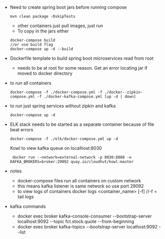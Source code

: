* Need to create spring boot jars before running compose
  ```
  mvn clean package -DskipTests
  ```
  * other containers just pull images, just run
  * To copy in the jars either  
  ```
  docker-compose build
  //or use build flag
  docker-compose up -d --build
  ```
* Dockerfile template to build spring boot microservices read from root
  * needs to be at root for some reason. Get an error locating jar if moved to docker directory
* to run all containers
  ``` 
  docker-compose -f ./docker-compose.yml -f ./docker--zipkin-compose.yml -f ./docker-kafka-compose.yml [up -d | down]
  ```
* to run just spring services without zipkin and kafka
  ```
  docker-compose up -d
  ```
* ELK stack needs to be started as a separate container because of file beat errors
  ```
  docker-compose -f ./elk/docker-compose.yml up -d
  ```
  Kowl to view kafka queue on localhost:8030
  ```
   docker run --network=external-network -p 8030:8080 -e KAFKA_BROKERS=broker:29092 quay.io/cloudhut/kowl:master
  ```














* notes
  * docker-compose files run all containers on custom network
  * this means kafka listener is same network so use port 29092
  * to view logs of containers docker logs <container_name> [-f] //-f = tail logs

* kafka commands
  * docker exec broker kafka-console-consumer --bootstrap-server localhost:9092 --topic fct.stock.quote --from-beginning
  * docker exec broker kafka-topics --bootstrap-server localhost:9092 --list
